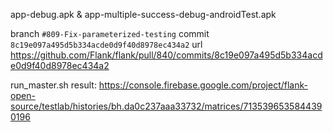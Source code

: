 app-debug.apk & app-multiple-success-debug-androidTest.apk

branch `#809-Fix-parameterized-testing`
commit `8c19e097a495d5b334acde0d9f40d8978ec434a2`
url https://github.com/Flank/flank/pull/840/commits/8c19e097a495d5b334acde0d9f40d8978ec434a2

run_master.sh result:
https://console.firebase.google.com/project/flank-open-source/testlab/histories/bh.da0c237aaa33732/matrices/7135396535844390196
